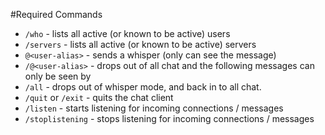 #Required Commands

 - `/who` - lists all active (or known to be active) users
 - `/servers` - lists all active (or known to be active) servers
 - `@<user-alias>` - sends a whisper (only <user-alias> can see the message)
 - `/@<user-alias>` - drops out of all chat and the following messages can only be seen by <user-alias>
 - `/all` - drops out of whisper mode, and back in to all chat.
 - `/quit` or `/exit` - quits the chat client
 - `/listen` - starts listening for incoming connections / messages
 - `/stoplistening` - stops listening for incoming connections / messages
 
 
